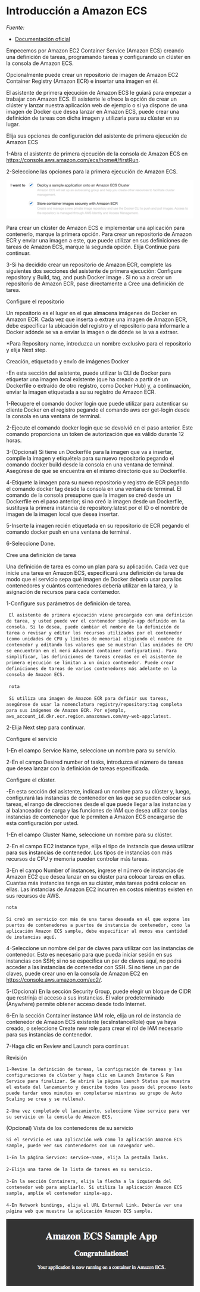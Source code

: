 Introducción a Amazon ECS
===

*Fuente:*
- [Documentación oficial](http://docs.aws.amazon.com/es_es/AmazonECS/latest/developerguide/ECS_GetStarted.html)




Empecemos por Amazon EC2 Container Service (Amazon ECS) creando una definición de tareas, programando tareas y configurando un clúster en la consola de Amazon ECS.

Opcionalmente puede crear un repositorio de imagen de Amazon EC2 Container Registry (Amazon ECR) e insertar una imagen en él. 

El asistente de primera ejecución de Amazon ECS le guiará para empezar a trabajar con Amazon ECS. El asistente le ofrece la opción de crear un clúster y lanzar nuestra aplicación web de ejemplo o si ya dispone de una imagen de Docker que desea lanzar en Amazon ECS, puede crear una definición de tareas con dicha imagen y utilizarla para su clúster en su lugar.

Elija sus opciones de configuración del asistente de primera ejecución de Amazon ECS

 1-Abra el asistente de primera ejecución de la consola de Amazon ECS en https://console.aws.amazon.com/ecs/home#/firstRun.
 
 2-Seleccione las opciones para la primera ejecución de Amazon ECS.
 
![alt text](./images/choose-first-run-config.png) 


Para crear un clúster de Amazon ECS e implementar una aplicación para contenerlo, marque la primera opción. Para crear un repositorio de Amazon ECR y enviar una imagen a este, que puede utilizar en sus definiciones de tareas de Amazon ECS, marque la segunda opción. Elija Continue para continuar.

 3-Si ha decidido crear un repositorio de Amazon ECR, complete las siguientes dos secciones del asistente de primera ejecución: Configure repository y Build, tag, and push Docker image . Si no va a crear un repositorio de Amazon ECR, pase directamente a Cree una definición de tarea.
 
Configure el repositorio

Un repositorio es el lugar en el que almacena imágenes de Docker en Amazon ECR. Cada vez que inserta o extrae una imagen de Amazon ECR, debe especificar la ubicación del registro y el repositorio para informarle a Docker adónde se va a enviar la imagen o de dónde se la va a extraer.

 *Para Repository name, introduzca un nombre exclusivo para el repositorio y elija Next step.

Creación, etiquetado y envío de imágenes Docker

-En esta sección del asistente, puede utilizar la CLI de Docker para etiquetar una imagen local existente (que ha creado a partir de un Dockerfile o extraído de otro registro, como Docker Hub) y, a continuación, enviar la imagen etiquetada a su su registro de Amazon ECR.

   1-Recupere el comando docker login que puede utilizar para autenticar su cliente Docker en el registro pegando el comando aws ecr get-login desde la consola en una ventana de terminal.
 
   2-Ejecute el comando docker login que se devolvió en el paso anterior. Este comando proporciona un token de autorización que es válido durante 12 horas.
   
   3-(Opcional) Si tiene un Dockerfile para la imagen que va a insertar, compile la imagen y etiquétela para su nuevo repositorio pegando el comando docker build desde la consola en una ventana de terminal. Asegúrese de que se encuentra en el mismo directorio que su Dockerfile.

   4-Etiquete la imagen para su nuevo repositorio y registro de ECR pegando el comando docker tag desde la consola en una ventana de terminal. El comando de la consola presupone que la imagen se creó desde un Dockerfile en el paso anterior; si no creó la imagen desde un Dockerfile, sustituya la primera instancia de repository:latest por el ID o el nombre de imagen de la imagen local que desea insertar.

   5-Inserte la imagen recién etiquetada en su repositorio de ECR pegando el comando docker push en una ventana de terminal.

   6-Seleccione Done.


Cree una definición de tarea

Una definición de tarea es como un plan para su aplicación. Cada vez que inicie una tarea en Amazon ECS, especificará una definición de tarea de modo que el servicio sepa qué imagen de Docker debería usar para los contenedores y cuántos contenedores debería utilizar en la tarea, y la asignación de recursos para cada contenedor.

   1-Configure sus parámetros de definición de tarea.

     El asistente de primera ejecución viene precargado con una definición de tarea, y usted puede ver el contenedor simple-app definido en la consola. Si lo desea, puede cambiar el nombre de la definición de tarea o revisar y editar los recursos utilizados por el contenedor (como unidades de CPU y límites de memoria) eligiendo el nombre de contenedor y editando los valores que se muestran (las unidades de CPU se encuentran en el menú Advanced container configuration). Para simplificar, las definiciones de tareas creadas en el asistente de primera ejecución se limitan a un único contenedor. Puede crear definiciones de tareas de varios contenedores más adelante en la consola de Amazon ECS.

     nota  
	 
	 Si utiliza una imagen de Amazon ECR para definir sus tareas, asegúrese de usar la nomenclatura registry/repository:tag completa para sus imágenes de Amazon ECR. Por ejemplo, aws_account_id.dkr.ecr.region.amazonaws.com/my-web-app:latest.
	
   2-Elija Next step para continuar.

Configure el servicio

   1-En el campo Service Name, seleccione un nombre para su servicio.
   
   2-En el campo Desired number of tasks, introduzca el número de tareas que desea lanzar con la definición de tareas especificada.

Configure el clúster.

-En esta sección del asistente, indicará un nombre para su clúster y, luego, configurará las instancias de contenedor en las que se pueden colocar sus tareas, el rango de direcciones desde el que puede llegar a las instancias y al balanceador de carga y las funciones de IAM que desea utilizar con las instancias de contenedor que le permiten a Amazon ECS encargarse de esta configuración por usted.

   1-En el campo Cluster Name, seleccione un nombre para su clúster.
   
   2-En el campo EC2 instance type, elija el tipo de instancia que desea utilizar para sus instancias de contenedor. Los tipos de instancias con más recursos de CPU y memoria pueden controlar más tareas. 
   
   3-En el campo Number of instances, ingrese el número de instancias de Amazon EC2 que desea lanzar en su clúster para colocar tareas en ellas. Cuantas más instancias tenga en su clúster, más tareas podrá colocar en ellas. Las instancias de Amazon EC2 incurren en costos mientras existen en sus recursos de AWS.
   
    nota
    
    Si creó un servicio con más de una tarea deseada en él que expone los puertos de contenedores a puertos de instancia de contenedor, como la aplicación Amazon ECS sample, debe especificar al menos esa cantidad de instancias aquí.
  
   4-Seleccione un nombre del par de claves para utilizar con las instancias de contenedor. Esto es necesario para que pueda iniciar sesión en sus instancias con SSH; si no se especifica un par de claves aquí, no podrá acceder a las instancias de contenedor con SSH. Si no tiene un par de claves, puede crear uno en la consola de Amazon EC2 en https://console.aws.amazon.com/ec2/.

   5-(Opcional) En la sección Security Group, puede elegir un bloque de CIDR que restrinja el acceso a sus instancias. El valor predeterminado (Anywhere) permite obtener acceso desde todo Internet.

   6-En la sección Container instance IAM role, elija un rol de instancia de contenedor de Amazon ECS existente (ecsInstanceRole) que ya haya creado, o seleccione Create new role para crear el rol de IAM necesario para sus instancias de contenedor.

   7-Haga clic en Review and Launch para continuar.
   

Revisión

    1-Revise la definición de tareas, la configuración de tareas y las configuraciones de clúster y haga clic en Launch Instance & Run Service para finalizar. Se abrirá la página Launch Status que muestra el estado del lanzamiento y describe todos los pasos del proceso (esto puede tardar unos minutos en completarse mientras su grupo de Auto Scaling se crea y se rellena).
	
	2-Una vez completado el lanzamiento, seleccione View service para ver su servicio en la consola de Amazon ECS.


(Opcional) Vista de los contenedores de su servicio

    Si el servicio es una aplicación web como la aplicación Amazon ECS sample, puede ver sus contenedores con un navegador web.

    1-En la página Service: service-name, elija la pestaña Tasks.
 
    2-Elija una tarea de la lista de tareas en su servicio.

    3-En la sección Containers, elija la flecha a la izquierda del contenedor web para ampliarlo. Si utiliza la aplicación Amazon ECS sample, amplíe el contenedor simple-app.

    4-En Network bindings, elija el URL External Link. Debería ver una página web que muestra la aplicación Amazon ECS sample.
	
![alt text](./images/ECS_Sample_Application.png) 	



